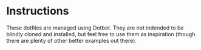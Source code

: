 # Instructions
These dotfiles are managed using Dotbot.
They are not indended to be blindly cloned and installed, but feel free to use them as inspiration (though there are plenty of other better examples out there).
